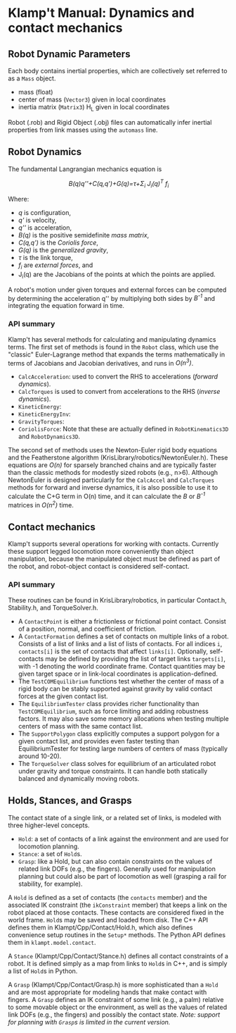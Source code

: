 # Klamp't Manual: Dynamics and contact mechanics

## Robot Dynamic Parameters

Each body contains inertial properties, which are collectively set referred to as a `Mass` object.
- mass (float)
- center of mass (`Vector3`) given in local coordinates
- inertia matrix (`Matrix3`) H<sub>L</sub> given in local coordinates

Robot (.rob) and Rigid Object (.obj) files can automatically infer inertial properties from link masses using the `automass` line.

## Robot Dynamics

The fundamental Langrangian mechanics equation is

<center> <em> B(q)q''+C(q,q')+G(q)=&tau;+&Sigma;<sub>i</sub> J<sub>i</sub>(q)<sup>T</sup> f<sub>i</sub> </em> </center>


Where:
- _q_ is configuration,
- _q'_ is velocity,
- _q''_ is acceleration,
- _B(q)_ is the positive semidefinite _mass matrix_,
- _C(q,q')_ is the _Coriolis force_,
- _G(q)_ is the _generalized gravity_,
- _&tau;_ is the link torque,
- _f<sub>i</sub>_  are _external forces_, and
- J<sub>i</sub>(q)  are the Jacobians of the points at which the points are applied.

A robot's motion under given torques and external forces can be computed by determining the acceleration q'' by multiplying both sides by _B<sup>-1</sup>_
and integrating the equation forward in time.

### API summary
Klamp't has several methods for calculating and manipulating dynamics terms. The first set of methods is found in the `Robot` class, which use the &quot;classic&quot; Euler-Lagrange method that expands the terms mathematically in terms of Jacobians and Jacobian derivatives, and runs in _O(n<sup>3</sup>)_. 
- `CalcAcceleration`: used to convert the RHS to accelerations (_forward dynamics_).
- `CalcTorques` is used to convert from accelerations to the RHS (_inverse dynamics_).
- `KineticEnergy`: 
- `KineticEnergyInv`: 
- `GravityTorques`: 
- `CoriolisForce`: 
Note that these are actually defined in `RobotKinematics3D` and `RobotDynamics3D`.

The second set of methods uses the Newton-Euler rigid body equations and the Featherstone algorithm (KrisLibrary/robotics/NewtonEuler.h). These equations are _O(n)_ for sparsely branched chains and are typically faster than the classic methods for modestly sized robots (e.g., n&gt;6). Although NewtonEuler is designed particularly for the `CalcAccel` and `CalcTorques` methods for forward and inverse dynamics, it is also possible to use it to calculate the C+G term in O(n) time, and it can calculate the _B_ or _B<sup>-1</sup>_ matrices in _O(n<sup>2</sup>)_ time.


## Contact mechanics

Klamp't supports several operations for working with contacts. Currently these support legged locomotion more conveniently than object manipulation, because the manipulated object must be defined as part of the robot, and robot-object contact is considered self-contact.

### API summary
These routines can be found in KrisLibrary/robotics, in particular Contact.h, Stability.h, and TorqueSolver.h.

- A `ContactPoint` is either a frictionless or frictional point contact. Consist of a position, normal, and coefficient of friction.
- A `ContactFormation` defines a set of contacts on multiple links of a robot. Consists of a list of links and a list of lists of contacts. For all indices `i`, `contacts[i]` is the set of contacts that affect `links[i]`.   Optionally, self-contacts may be defined by providing the list of target links `targets[i]`, with -1 denoting the world coordinate frame. Contact quantities may be given target space or in link-local coordinates is application-defined.
- The `TestCOMEquilibrium` functions test whether the center of mass of a rigid body can be stably supported against gravity by valid contact forces at the given contact list.
- The `EquilibriumTester` class provides richer functionality than `TestCOMEquilibrium`, such as force limiting and adding robustness factors. It may also save some memory allocations when testing multiple centers of mass with the same contact list.
- The `SupportPolygon` class explicitly computes a support polygon for a given contact list, and provides even faster testing than EquilibriumTester for testing large numbers of centers of mass (typically around 10-20).
- The `TorqueSolver` class solves for equilibrium of an articulated robot under gravity and torque constraints. It can handle both statically balanced and dynamically moving robots.

## Holds, Stances, and Grasps

The contact state of a single link, or a related set of links, is modeled with three higher-level concepts.
- `Hold`: a set of contacts of a link against the environment and are used for locomotion planning.
- `Stance`: a set of `Hold`s. 
- `Grasp`: like a Hold, but can also contain constraints on the values of related link DOFs (e.g., the fingers). Generally used for manipulation planning but could also be part of locomotion as well (grasping a rail for stability, for example).

A `Hold` is defined as a set of contacts (the `contacts` member) and the associated IK constraint (the `ikConstraint` member) that keeps a link on the robot placed at those contacts.  These contacts are considered fixed in the world frame. `Hold`s may be saved and loaded from disk. The C++ API defines them in Klampt/Cpp/Contact/Hold.h, which also defines convenience setup routines in the `Setup*` methods. The Python API defines them in `klampt.model.contact`.

A `Stance` (Klampt/Cpp/Contact/Stance.h) defines all contact constraints of a robot. It is defined simply as a map from links to `Hold`s in C++, and is simply a list of `Hold`s in Python.

A `Grasp` (Klampt/Cpp/Contact/Grasp.h) is more sophisticated than a `Hold` and are most appropriate for modeling hands that make contact with fingers. A `Grasp` defines an IK constraint of some link (e.g., a palm) relative to some movable object or the environment, as well as the values of related link DOFs (e.g., the fingers) and possibly the contact state. _Note: support for planning with `Grasp`s is limited in the current version._

